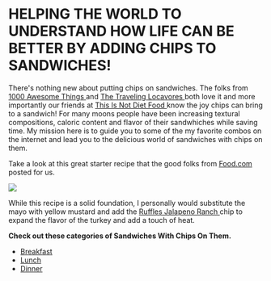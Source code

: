 <html lang="en">
<head>
  <meta charset="utf-8">

  <title>Sandwiches-With-Chips</title>
  <meta name="description" content="Sandwiches-With-Chips">
  <meta name="author" content="Mike Amaral">
  
</body>

<h1> <strong> HELPING THE WORLD TO UNDERSTAND HOW LIFE CAN BE BETTER BY ADDING CHIPS TO SANDWICHES! </strong> </h1>
  <div>
    <p class="blue"> </p>
    <p>There's nothing new about putting chips on sandwiches. The folks from <a href="http://1000awesomethings.com/2009/04/13/789-putting-potato-chips-on-a-sandwich/"> 1000 Awesome Things </a> and <a href="https://www.thetravelinglocavores.com/turkey-and-the-wolf/"> The Traveling Locavores </a> both love it and more importantly our friends at <a href=https://www.thisisnotdietfood.com/bbq-fritos-chicken-sandwiches/"> This Is Not Diet Food </a> know the joy chips can bring to a sandwich! For many moons people have been increasing textural compositions, caloric content and flavor of their sandwhiches while saving time. My mission here is to guide you to some of the my favorite combos on the internet and lead you to the delicious world of sandwiches with chips on them. </p>
  <p> Take a look at this great starter recipe that the good folks from <a href="https://www.food.com/recipe/potato-chip-sandwich-371669"> Food.com </a> posted for us. </p>
   </div>
  <img id="my-special-image" src="https://img.sndimg.com/food/image/upload/c_thumb,q_80,w_562,h_316/v1/img/recipes/37/16/69/picEaBUhH.jpg">
  
   <p> While this recipe is a solid foundation, I personally would substitute the mayo with yellow mustard and add the <a href="https://www.ruffles.com/products/ruffles-jalape-o-ranch-flavored-potato-chips"> Ruffles Jalapeno Ranch </a> chip to expand the flavor of the turkey and add a touch of heat. <p>
  <strong> Check out these categories of Sandwiches With Chips On Them. </strong>
 <ul> 
  <li> <a href="Breakfast"> Breakfast </a> </li>
  <li> <a href="Lunch"> Lunch </a> </li>
  <li> <a href="Dinner"> Dinner </a> </li>
</ul>
 
 </body>
 
 

